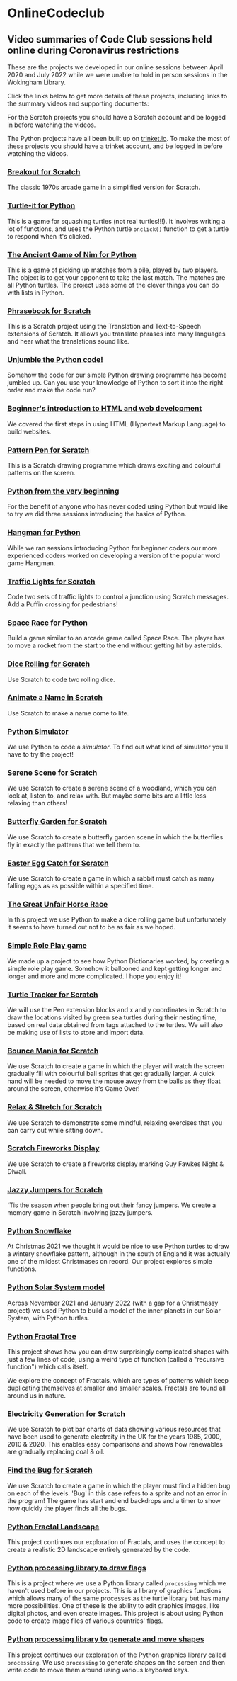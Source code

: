 # OnlineCodeclub

## Video summaries of Code Club sessions held online during Coronavirus restrictions

These are the projects we developed in our online sessions between April 2020 and July 2022 while we were unable to hold in person sessions in the Wokingham Library. 

Click the links below to get more details of these projects, including links to the summary videos and supporting documents:

For the Scratch projects you should have a Scratch account and be logged in before watching the videos.

The Python projects have all been built up on [trinket.io](https://trinket.io). To make the most of these projects you should have a trinket account, and be logged in before watching the videos.

### [Breakout for Scratch](breakout.md)

The classic 1970s arcade game in a simplified version for Scratch.

### [Turtle-it for Python](turtleit.md)

This is a game for squashing turtles (not real turtles!!!). It involves writing a lot of functions, and uses the Python turtle ```onclick()``` function to get a turtle to respond when it's clicked.

### [The Ancient Game of Nim for Python](nim.md)

This is a game of picking up matches from a pile, played by two players. The object is to get your opponent to take the last match. The matches are all Python turtles. The project uses some of the clever things you can do with lists in Python.

### [Phrasebook for Scratch](phrasebook.md)

This is a Scratch project using the Translation and Text-to-Speech extensions of Scratch. It allows you translate phrases into many languages and hear what the translations sound like.

### [Unjumble the Python code!](jumbled_code.md)

Somehow the code for our simple Python drawing programme has become jumbled up. Can you use your knowledge of Python to sort it into the right order and make the code run?

### [Beginner's introduction to HTML and web development](html.md)

We covered the first steps in using HTML (Hypertext Markup Language) to build websites.

### [Pattern Pen for Scratch](pattern_pen.md)

This is a Scratch drawing programme which draws exciting and colourful patterns on the screen.

### [Python from the very beginning](beginners.md)

For the benefit of anyone who has never coded using Python but would like to try we did three sessions introducing the basics of Python.

### [Hangman for Python](hangman.md)

While we ran sessions introducing Python for beginner coders our more experienced coders worked on developing a version of the popular word game Hangman.

### [Traffic Lights for Scratch](traffic_lights.md)

Code two sets of traffic lights to control a junction using Scratch messages. Add a Puffin crossing for pedestrians!

### [Space Race for Python](space_race.md)

Build a game similar to an arcade game called Space Race. The player has to move a rocket from the start to the end without getting hit by asteroids.

### [Dice Rolling for Scratch](dice_rolling.md)

Use Scratch to code two rolling dice.

### [Animate a Name in Scratch](animate_a_name.md)

Use Scratch to make a name come to life.

### [Python Simulator](simulator.md)

We use Python to code a *simulator*. To find out what kind of simulator you'll have to try the project!

### [Serene Scene for Scratch](serene_scene.md)

We use Scratch to create a serene scene of a woodland, which you can look at, listen to, and relax with.  But maybe some bits are a little less relaxing than others!

### [Butterfly Garden for Scratch](butterfly_garden.md)

We use Scratch to create a butterfly garden scene in which the butterflies fly in exactly the patterns that we tell them to.

### [Easter Egg Catch for Scratch](easter_egg_catch.md)

We use Scratch to create a game in which a rabbit must catch as many falling eggs as as possible within a specified time.

### [The Great Unfair Horse Race](unfair_horserace.md)

In this project we use Python to make a dice rolling game but unfortunately it seems to have turned out not to be as fair as we hoped.

### [Simple Role Play game](role_play.md)

We made up a project to see how Python Dictionaries worked, by creating a simple role play game. Somehow it ballooned and kept getting longer and longer and more and more complicated. I hope you enjoy it!

### [Turtle Tracker for Scratch](turtle_tracker.md)

We will use the Pen extension blocks and x and y coordinates in Scratch to draw the locations visited by green sea turtles during their nesting time, based on real data obtained from tags attached to the turtles.   We will also be making use of lists to store and import data.

### [Bounce Mania for Scratch](bounce_mania.md)

We use Scratch to create a game in which the player will watch the screen gradually fill with colourful ball sprites that get gradually larger.  A quick hand will be needed to move the mouse away from the balls as they float around the screen, otherwise it's Game Over!

### [Relax & Stretch for Scratch](relax_and_stretch.md)

We use Scratch to demonstrate some mindful, relaxing exercises that you can carry out while sitting down.

### [Scratch Fireworks Display](fireworks.md)

We use Scratch to create a fireworks display marking Guy Fawkes Night & Diwali.

### [Jazzy Jumpers for Scratch](jazzy_jumpers.md)

'Tis the season when people bring out their fancy jumpers.   We create a memory game in Scratch involving jazzy jumpers.

### [Python Snowflake](snowflake.md)

At Christmas 2021 we thought it would be nice to use Python turtles to draw a wintery snowflake pattern, although in the south of England it was actually one of the mildest Christmases on record.  Our project explores simple functions.

### [Python Solar System model](planets.md)

Across November 2021 and January 2022 (with a gap for a Christmassy project) we used Python to build a model of the inner planets in our Solar System, with Python turtles.

### [Python Fractal Tree](tree.md)

This project shows how you can draw surprisingly complicated shapes with just a few lines of code, using a weird type of function (called a "recursive function") which calls itself.

We explore the concept of Fractals, which are types of patterns which keep duplicating themselves at smaller and smaller scales. Fractals are found all around us in nature.

### [Electricity Generation for Scratch](electricity_gen.md)

We use Scratch to plot bar charts of data showing various resources that have been used to generate electrcity in the UK for the years 1985, 2000, 2010 & 2020.   This enables easy comparisons and shows how renewables are gradually replacing coal & oil.

### [Find the Bug for Scratch](bug.md)

We use Scratch to create a game in which the player must find a hidden bug on each of the levels.  'Bug' in this case refers to a sprite and not an error in the program!   The game has start and end backdrops and a timer to show how quickly the player finds all the bugs.

### [Python Fractal Landscape](2d_landscape.md)

This project continues our exploration of Fractals, and uses the concept to create a realistic 2D landscape entirely generated by the code.

### [Python processing library to draw flags](flags.md)

This is a project where we use a Python library called `processing` which we haven't used before in our projects. This is a library of graphics functions which allows many of the same processes as the turtle library but has many more possibilities. One of these is the ability to edit graphics images, like digital photos, and even create images. This project is about using Python code to create image files of various countries' flags.

### [Python processing library to generate and move shapes](shapes.md)

This project continues our exploration of the Python graphics library called `processing`. We use `processing` to generate shapes on the screen and then write code to move them around using various keyboard keys.
